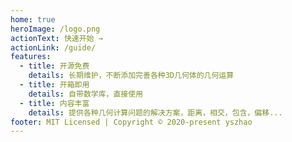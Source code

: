 ```yaml
---
home: true
heroImage: /logo.png
actionText: 快速开始 →
actionLink: /guide/
features:
  - title: 开源免费
    details: 长期维护，不断添加完善各种3D几何体的几何运算
  - title: 开箱即用
    details: 自带数学库，直接使用
  - title: 内容丰富
    details: 提供各种几何计算问题的解决方案，距离，相交，包含，偏移...
footer: MIT Licensed | Copyright © 2020-present yszhao
---
```

